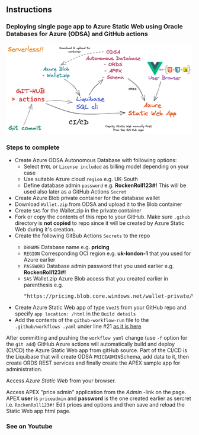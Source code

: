 ## Instructions

### Deploying single page app to Azure Static Web using Oracle Databases for Azure (ODSA) and GitHub actions

<p>
<img src="ODSA-Satic-web-app.png" width="800" />

### Steps to complete
    
<ul>
<li>Create Azure ODSA Autonomous Database with following options:
<ul>
    <li>Select <code>BYOL</code> or <code>License included</code> as billing model depending on your case</li>
    <li>Use suitable Azure cloud <code>region</code> e.g. UK-South</li>
    <li>Define database admin <code>password</code> e.g. <b>RockenRoll123#!</b> This will be used also later as a GitHub Actions <code>Secret</code></li>
</ul>
<li>Create Azure Blob private container for the database wallet</li>
<li>Download <code>Wallet.zip</code> from ODSA and upload it to the Blob container</li>
<li>Create <code>SAS</code> for the Wallet.zip in the private container</li>
<li>Fork or copy the contents of this repo to your GitHub. Make sure <code>.gihub</code> directory is <b>not copied</b> to repo since it will be created by Azure Static Web during it's creation.</li>
<li>Create the following GitBub Actions <code>Secrets</code> to the repo</li>
<ul>
    <li><code>DBNAME</code> Database name e.g. <b>pricing</b></li>
    <li><code>REGION</code> Corresponding OCI region e.g. <b>uk-london-1</b> that you used for Azure earlier</li>
    <li><code>PASSWORD</code> Database admin password that you used earlier e.g. <b>RockenRoll123#!</b></li>
    <li><code>SAS</code> Wallet.zip Azure Blob access that you created earlier in parenthesis e.g. <pre>"https://pricing.blob.core.windows.net/wallet-private/Wallet.zip?sp=r&st=2022-11-26T08:23:00Z&se=2023-11-26T16:23:00Z&spr=https&sv=2021-06-08&sr=b&sig=W4kL6mb.........R7jcUc%3D"</pre></li>
</ul>
<li>Create Azure Static Web app of type <code>VueJS</code> from your GitHub repo and specify <code>app location: /html</code> in the <code>Build details</code></li>
<li>Add the contents of the <code>github-workflow-run</code> file to the <code>.github/workflows .yaml</code> under line #21 
<a href="https://github.com/mikarinneoracle/odsa/blob/main/.github/workflows/azure-static-web-apps-ambitious-beach-02aca8c03.yml#L22" target="_NEW">as it is here</a></li>
</ul>

<p>
After committing and pushing the <code>workflow yaml</code> change (use <code>-f</code> option for the <code>git add</code>) GitHub Azure actions will automatically build and deploy (CI/CD) the Azure Static Web app from gitHub source.
Part of the CI/CD is the Liquibase that will create ODSA <code>PRICEADMIN</code>Schema, add data to it, 
then create ORDS REST services and finally create the APEX sample app for administration.

<p>
Access <i>Azure Static Web</i> from your browser.

<p>
Access APEX "price admin" application from the <i>Admin</i> -link on the page.
APEX <b>user</b> is <code>priceadmin</code> and <b>password</b> is the one created earlier as sercret i.e. <code>RockenRoll123#!</code>
Edit prices and options and then save and reload the Static Web app html page.

### See on Youtube
